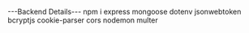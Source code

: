 ---Backend Details---
npm i express mongoose dotenv jsonwebtoken bcryptjs cookie-parser cors nodemon multer
